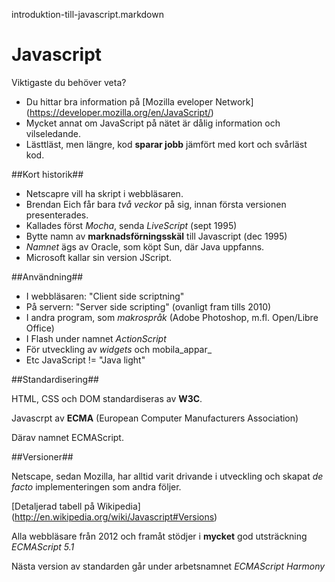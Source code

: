 introduktion-till-javascript.markdown
# Javascript #
Viktigaste du behöver veta?

 * Du hittar bra information på [Mozilla eveloper Network] (https://developer.mozilla.org/en/JavaScript/)
 * Mycket annat om JavaScript på nätet är dålig information och vilseledande.
 * Lästtläst, men längre, kod **sparar jobb** jämfört med kort och svårläst kod.

 ##Kort historik##

 * Netscapre vill ha skript i webbläsaren.
 * Brendan Eich får bara _två veckor_ på sig, innan första versionen presenterades.
 * Kallades först _Mocha_, senda _LiveScript_ (sept 1995)
 * Bytte namn av **marknadsförningsskäl** till Javascript (dec 1995)
 * _Namnet_ ägs av Oracle, som köpt Sun, där Java uppfanns.
 * Microsoft kallar sin version JScript.

##Användning##

 * I webbläsaren: "Client side scriptning"
 * På servern: "Server side scripting" (ovanligt fram tills 2010)
 * I andra program, som _makrospråk_ (Adobe Photoshop, m.fl. Open/Libre Office)
 * I Flash under namnet _ActionScript_
 * För utveckling av _widgets_ och mobila_appar_
 * Etc
JavaScript != "Java light"

##Standardisering##

HTML, CSS och DOM standardiseras av **W3C**.

Javascrpt av **ECMA** (European Computer Manufacturers Association)

Därav namnet ECMAScript.

##Versioner##

Netscape, sedan Mozilla, har alltid varit drivande i utveckling och skapat _de facto_
implementeringen som andra följer.

[Detaljerad tabell på Wikipedia] (http://en.wikipedia.org/wiki/Javascript#Versions)

Alla webbläsare från 2012 och framåt stödjer i **mycket** god utsträckning _ECMAScript 5.1_

Nästa version av standarden går under arbetsnamnet _ECMAScript Harmony_

